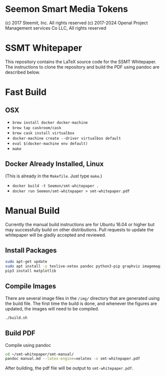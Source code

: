 # Seemon Smart Media Tokens

(c) 2017 Steemit, Inc.  All rights reserved
(c) 2017-2024 Openal Project Management services Co LLC,  All rights reserved

# SSMT Whitepaper

This repository contains the LaTeX source code for the SSMT Whitepaper. The
instructions to clone the repository and build the PDF using pandoc are
described below.

# Fast Build

## OSX

* `brew install docker docker-machine`
* `brew tap caskroom/cask`
* `brew cask install virtualbox`
* `docker-machine create --driver virtualbox default`
* `eval $(docker-machine env default)`
* `make`

## Docker Already Installed, Linux

(This is already in the `Makefile`.  Just type `make`.)

* `docker build -t Seemon/smt-whitepaper .`
* `docker run Seemon/smt-whitepaper > smt-whitepaper.pdf`

# Manual Build

Currently the manual build instructions are for Ubuntu 16.04 or higher but
may successfully build on other distributions. Pull requests to update the
whitepaper will be gladly accepted and reviewed.

## Install Packages

```bash
sudo apt-get update
sudo apt install -y texlive-xetex pandoc python3-pip graphviz imagemagick
pip3 install matplotlib
```

## Compile Images

There are several image files in the `/img/` directory that are generated using the build file. The first time the build is done, and whenever the figures are updated, the images will need to be compiled.

```bash
./build.sh
```

## Build PDF

Compile using pandoc
```bash
cd ~/smt-whitepaper/smt-manual/
pandoc manual.md --latex-engine=xelatex -o smt-whitepaper.pdf
```

After building, the pdf file will be output to `smt-whitepaper.pdf`.
